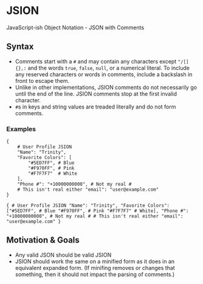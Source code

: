 # JSION
JavaScript-ish Object Notation - JSON with Comments
## Syntax
+ Comments start with a `#` and may contain any characters except `"/[]{},:` and the words `true`, `false`, `null`, or a numerical literal. To include any reserved characters or words in comments, include a backslash in front to escape them.
+ Unlike in other implementations, JSION comments do not necessarily go until the end of the line. JSION comments stop at the first invalid character.
+ `#`s in keys and string values are treaded literally and do not form comments.
### Examples
```
{
    # User Profile JSION
    "Name": "Trinity",
    "Favorite Colors": [
        "#5ED7FF", # Blue
        "#F970FF", # Pink
        "#F7F7F7"  # White
    ],
    "Phone #": "+10000000000", # Not my real #
    # This isn't real either "email": "user@example.com"
}
```
```
{ # User Profile JSION "Name": "Trinity", "Favorite Colors": ["#5ED7FF", # Blue "#F970FF", # Pink "#F7F7F7" # White], "Phone #": "+10000000000", # Not my real # # This isn't real either "email": "user@example.com" }
```
## Motivation & Goals
+ Any valid JSON should be valid JSION
+ JSION should work the same on a minified form as it does in an equivalent expanded form. (If minifing removes or changes that something, then it should not impact the parsing of comments.)

